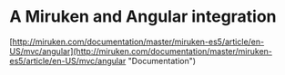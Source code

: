 # A Miruken and Angular integration  
[http://miruken.com/documentation/master/miruken-es5/article/en-US/mvc/angular](http://miruken.com/documentation/master/miruken-es5/article/en-US/mvc/angular "Documentation")  
